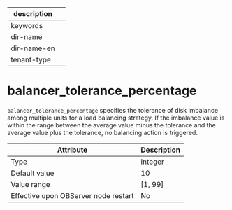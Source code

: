 | description ||
|---|---|
| keywords ||
| dir-name ||
| dir-name-en ||
| tenant-type ||

# balancer_tolerance_percentage


`balancer_tolerance_percentage` specifies the tolerance of disk imbalance among multiple units for a load balancing strategy. If the imbalance value is within the range between the average value minus the tolerance and the average value plus the tolerance, no balancing action is triggered.


| **Attribute** | **Description** |
|------------------|-----------|
| Type | Integer |
| Default value | 10 |
| Value range | \[1, 99\] |
| Effective upon OBServer node restart | No |


